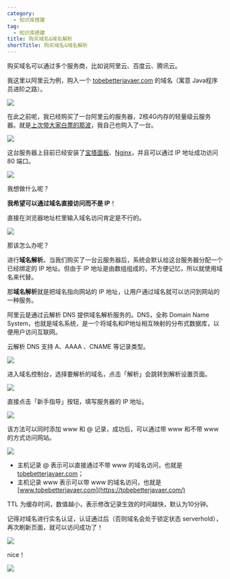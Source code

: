 ```yaml
---
category:
  - 知识库搭建
tag:
  - 知识库搭建
title: 购买域名&域名解析
shortTitle: 购买域名&域名解析
---
```


购买域名可以通过多个服务商，比如说阿里云、百度云、腾讯云。

我这里以阿里云为例，购入一个 [tobebetterjavaer.com](https://tobebetterjavaer.com/) 的域名（寓意 Java程序员进阶之路）。

![](https://cdn.tobebetterjavaer.com/tobebetterjavaer/images/szjy/tobebetterjavaer-yuming-jiexi-02.png)

在此之前呢，我已经购买了一台阿里云的服务器，2核4G内存的轻量级云服务器。就是[上次带大家白票的那波](https://tobebetterjavaer.com/szjy/buy-cloud-server.html)，我自己也购入了一台。

![](https://cdn.tobebetterjavaer.com/tobebetterjavaer/images/szjy/tobebetterjavaer-yuming-jiexi-03.png)

这台服务器上目前已经安装了[宝塔面板](https://tobebetterjavaer.com/szjy/install-baota-mianban.html)、[Nginx](https://tobebetterjavaer.com/nginx/nginx.html)，并且可以通过 IP 地址成功访问 80 端口。

![](https://cdn.tobebetterjavaer.com/tobebetterjavaer/images/szjy/tobebetterjavaer-yuming-jiexi-04.png)

我想做什么呢？

**我希望可以通过域名直接访问而不是 IP**！

直接在浏览器地址栏里输入域名访问肯定是不行的。

![](https://cdn.tobebetterjavaer.com/tobebetterjavaer/images/szjy/tobebetterjavaer-yuming-jiexi-05.png)

那该怎么办呢？

进行**域名解析**。当我们购买了一台云服务器后，系统会默认给这台服务器分配一个已经绑定的 IP 地址。但由于 IP 地址是由数组组成的，不方便记忆，所以就使用域名来代替。

那**域名解析**就是把域名指向网站的 IP 地址，让用户通过域名就可以访问到网站的一种服务。

阿里云是通过云解析 DNS 提供域名解析服务的。DNS，全称 Domain Name System，也就是域名系统，是一个将域名和IP地址相互映射的分布式数据库，以便用户访问互联网。

云解析 DNS 支持 A、AAAA 、CNAME 等记录类型。

![](https://cdn.tobebetterjavaer.com/tobebetterjavaer/images/szjy/tobebetterjavaer-yuming-jiexi-06.png)

进入域名控制台，选择要解析的域名，点击「解析」会跳转到解析设置页面。

![](https://cdn.tobebetterjavaer.com/tobebetterjavaer/images/szjy/tobebetterjavaer-yuming-jiexi-07.png)

直接点击「新手指导」按钮，填写服务器的 IP 地址。

![](https://cdn.tobebetterjavaer.com/tobebetterjavaer/images/szjy/tobebetterjavaer-yuming-jiexi-08.png)

该方法可以同时添加 www 和 @ 记录，成功后，可以通过带 www 和不带 www 的方式访问网站。

![](https://cdn.tobebetterjavaer.com/tobebetterjavaer/images/szjy/tobebetterjavaer-yuming-jiexi-09.png)

- 主机记录 @ 表示可以直接通过不带 www 的域名访问，也就是 [tobebetterjavaer.com](https://tobebetterjavaer.com/)；
- 主机记录 www 表示可以带 www 的域名访问，也就是 [www.tobebetterjavaer.com](https://tobebetterjavaer.com/)

TTL 为缓存时间，数值越小，表示修改记录生效的时间越快，默认为10分钟。

记得对域名进行实名认证，认证通过后（否则域名会处于锁定状态 serverhold），再次刷新页面，就可以访问成功了！

![](https://cdn.tobebetterjavaer.com/tobebetterjavaer/images/szjy/tobebetterjavaer-yuming-jiexi-10.png)

nice！

![](https://cdn.tobebetterjavaer.com/tobebetterjavaer/images/gongzhonghao.png)
